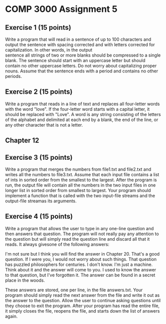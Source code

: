# COMP 3000 Assignment 5
## Exercise 1 (15 points) 
Write a program that will read in a sentence of up to 100 characters and output the sentence with 
spacing  corrected  and  with  letters  corrected  for  capitalization.    In  other  words,  in  the  output  
sentence all strings of two or more blanks should be compressed to a single blank. The sentence 
should start with an uppercase letter but should contain no other uppercase letters. Do not worry 
about capitalizing proper nouns. Assume that the sentence ends with a period and contains no 
other periods. 
 
## Exercise 2 (15 points) 
Write a program that reads in a line of text and replaces all four-letter words with the word 
"love". If the four-letter word starts with a capital letter, it should be replaced with "Love". A word 
is any string consisting of the letters of the alphabet and delimited at each end by a blank, the 
end of the line, or any other character that is not a letter. 
 
## Chapter 12 
 
## Exercise 3 (15 points) 
Write a program that merges the numbers from file1.txt and file2.txt and writes all the numbers 
to file3.txt. Assume that each input file contains a list of ints in sorted order from the smallest to 
the largest. After the program is run, the output file will contain all the numbers in the two input 
files in one longer list in sorted order from smallest to largest. Your program should implement a 
function that is called with the two input-file streams and the output-file streamas its arguments. 
 
## Exercise 4 (15 points) 
Write a program that allows the user to type in any one-line question and then answers that 
question. The program will not really pay any attention to the question but will simply read the 
question line and discard all that it reads. It always givesone of the following answers: 
 
I'm not sure but I think you will find the answer in Chapter 20. 
That's a good question. 
If I were you, I would not worry about such things. 
That question has puzzled philosophers for centuries. 
I don't know. I'm just a machine. 
Think about it and the answer will come to you. 
I used to know the answer to that question, but I've forgotten it. 
The answer can be found in a secret place in the woods. 
 
These answers are stored, one per line, in the file answers.txt. Your program should simply read 
the next answer from the file and write it out as the answer to the question. Allow the user to 
continue asking questions until they choose to exit the program. After your program has read 
the entire file, it simply closes the file, reopens the file, and starts down the list of answers again. 
